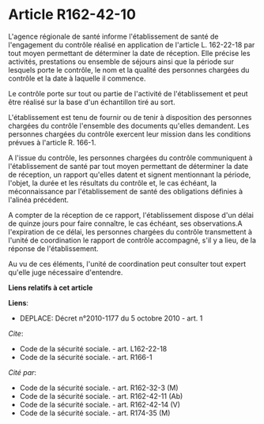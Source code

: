 # Article R162-42-10

L'agence régionale de santé informe l'établissement de santé de l'engagement du contrôle réalisé en application de l'article
L. 162-22-18 par tout moyen permettant de déterminer la date de réception. Elle précise les activités, prestations ou
ensemble de séjours ainsi que la période sur lesquels porte le contrôle, le nom et la qualité des personnes chargées du
contrôle et la date à laquelle il commence. 

Le contrôle porte sur tout ou partie de l'activité de l'établissement et peut être réalisé sur la base d'un échantillon tiré
au sort.

L'établissement est tenu de fournir ou de tenir à disposition des personnes chargées du contrôle l'ensemble des documents
qu'elles demandent. Les personnes chargées du contrôle exercent leur mission dans les conditions prévues à l'article R.
166-1.

A l'issue du contrôle, les personnes chargées du contrôle communiquent à l'établissement de santé par tout moyen permettant
de déterminer la date de réception, un rapport qu'elles datent et signent mentionnant la période, l'objet, la durée et les
résultats du contrôle et, le cas échéant, la méconnaissance par l'établissement de santé des obligations définies à l'alinéa
précédent.

A compter de la réception de ce rapport, l'établissement dispose d'un délai de quinze jours pour faire connaître, le cas
échéant, ses observations.A l'expiration de ce délai, les personnes chargées du contrôle transmettent à l'unité de
coordination le rapport de contrôle accompagné, s'il y a lieu, de la réponse de l'établissement. 

Au vu de ces éléments, l'unité de coordination peut consulter tout expert qu'elle juge nécessaire d'entendre.

**Liens relatifs à cet article**

**Liens**:

  - DEPLACE: Décret n°2010-1177 du 5 octobre 2010 - art. 1

_Cite_:

  - Code de la sécurité sociale. - art. L162-22-18
  - Code de la sécurité sociale. - art. R166-1

_Cité par_:

  - Code de la sécurité sociale. - art. R162-32-3 (M)
  - Code de la sécurité sociale. - art. R162-42-11 (Ab)
  - Code de la sécurité sociale. - art. R162-42-14 (V)
  - Code de la sécurité sociale. - art. R174-35 (M)
